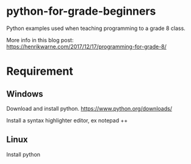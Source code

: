 # python-for-grade-beginners
Python examples used when teaching programming to a grade 8 class.

More info in this blog post: https://henrikwarne.com/2017/12/17/programming-for-grade-8/

# Requirement

## Windows

Download and install python. https://www.python.org/downloads/

Install a syntax highlighter editor, ex notepad ++


## Linux

Install python

